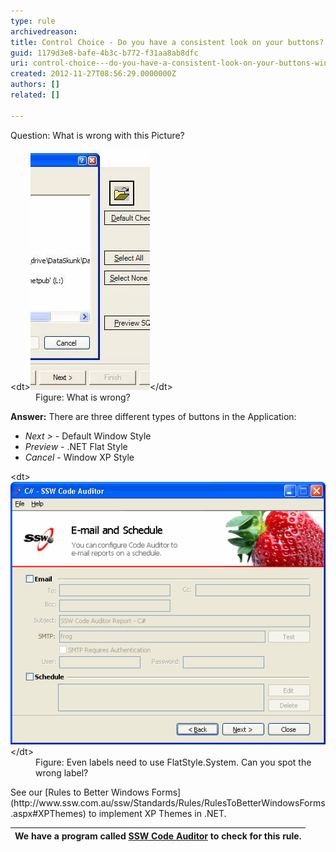 ```yaml
---
type: rule
archivedreason: 
title: Control Choice - Do you have a consistent look on your buttons? (Windows Forms Only)
guid: 1179d3e8-bafe-4b3c-b772-f31aa8ab8dfc
uri: control-choice---do-you-have-a-consistent-look-on-your-buttons-windows-forms-only
created: 2012-11-27T08:56:29.0000000Z
authors: []
related: []

---
```


Question: What is wrong with this Picture?
<dl class="image">&lt;dt&gt;<img alt="Inconsistent Button FlatStyles" src="../../assets/InconsistentButtonStyles.jpg">&lt;/dt&gt;
<dd>Figure: What is wrong?</dd></dl>
<!--endintro-->

 **Answer:** There are three different types of buttons in the Application:

* *Next >* - Default Window Style
* *Preview* - .NET Flat Style
* *Cancel* - Window XP Style

<dl class="image">&lt;dt&gt;<img alt="bad divider" src="../../assets/BadDivider.gif">&lt;/dt&gt;
<dd>Figure: Even labels need to use FlatStyle.System. Can you spot the wrong label?</dd></dl>
See our [Rules to Better Windows Forms](http://www.ssw.com.au/ssw/Standards/Rules/RulesToBetterWindowsForms.aspx#XPThemes) to implement XP Themes in .NET.


| We have a program called [SSW Code Auditor](http://www.ssw.com.au/ssw/CodeAuditor/Rules.aspx#ConsistentButtonStyle) to check for this rule. |
| --- |
